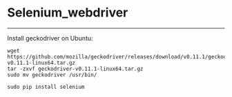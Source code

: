 # Selenium_webdriver

****


Install  geckodriver on Ubuntu:


```
wget https://github.com/mozilla/geckodriver/releases/download/v0.11.1/geckodriver-v0.11.1-linux64.tar.gz
tar -zxvf geckodriver-v0.11.1-linux64.tar.gz
sudo mv geckodriver /usr/bin/

sudo pip install selenium

```
